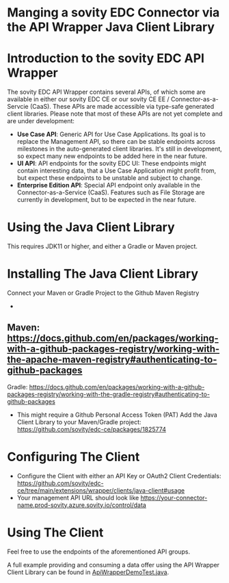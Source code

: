 Manging a sovity EDC Connector via the API Wrapper Java Client Library
========

Introduction to the sovity EDC API Wrapper
========
The sovity EDC API Wrapper contains several APIs, of which some are available in either our sovity EDC CE or our sovity
CE EE / Connector-as-a-Servcie (CaaS). These APIs are made accessible via type-safe generated client libraries. Please
note that most of these APIs are not yet complete and are under development:

- **Use Case API**: Generic API for Use Case Applications. Its goal is to replace the Management API, so there can be
  stable endpoints across milestones in the auto-generated client libraries. It's still in development, so expect many
  new endpoints to be added here in the near future.
- **UI API**: API endpoints for the sovity EDC UI: These endpoints might contain interesting data, that a Use Case
  Application might profit from, but expect these endpoints to be unstable and subject to change.
- **Enterprise Edition API**: Special API endpoint only available in the Connector-as-a-Service (CaaS). Features such as
  File Storage are currently in development, but to be expected in the near future.

Using the Java Client Library
========
This requires JDK11 or higher, and either a Gradle or Maven project.

Installing The Java Client Library
========
Connect your Maven or Gradle Project to the Github Maven Registry

-
Maven: https://docs.github.com/en/packages/working-with-a-github-packages-registry/working-with-the-apache-maven-registry#authenticating-to-github-packages
-
Gradle: https://docs.github.com/en/packages/working-with-a-github-packages-registry/working-with-the-gradle-registry#authenticating-to-github-packages
- This might require a Github Personal Access Token (PAT)
  Add the Java Client Library to your Maven/Gradle project: https://github.com/sovity/edc-ce/packages/1825774

Configuring The Client
========

- Configure the Client with either an API Key or OAuth2 Client
  Credentials: https://github.com/sovity/edc-ce/tree/main/extensions/wrapper/clients/java-client#usage
- Your management API URL should look like https://your-connector-name.prod-sovity.azure.sovity.io/control/data

Using The Client
========
Feel free to use the endpoints of the aforementioned API groups.

A full example providing and consuming a data offer using the API Wrapper Client Library can be found
in [ApiWrapperDemoTest.java](../../../tests/src/test/java/de/sovity/edc/e2e/ApiWrapperDemoTest.java).

